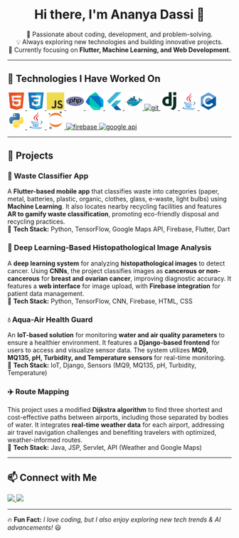 
<!--
**AnanyaDassi/AnanyaDassi** is a ✨ _special_ ✨ repository because its `README.md` (this file) appears on your GitHub profile.

Here are some ideas to get you started:

- 🔭 I’m currently working on ...
- 🌱 I’m currently learning ...
- 👯 I’m looking to collaborate on ...
- 🤔 I’m looking for help with ...
- 💬 Ask me about ...
- 📫 How to reach me: ...
- 😄 Pronouns: ...
- ⚡ Fun fact: ...
-->
<h1 align="center">Hi there, I'm Ananya Dassi 👋</h1>

<p align="center">
  🚀 Passionate about coding, development, and problem-solving.<br>
  💡 Always exploring new technologies and building innovative projects.<br>
  🎯 Currently focusing on <b>Flutter, Machine Learning, and Web Development</b>.
</p>

---

## 🔧 Technologies I Have Worked On

<p align="left">
  <a href="https://www.w3.org/html/" target="_blank" rel="noreferrer"> 
    <img src="https://raw.githubusercontent.com/devicons/devicon/master/icons/html5/html5-original.svg" alt="html" width="40" height="40"/> 
  </a> 
  <a href="https://www.w3schools.com/css/" target="_blank" rel="noreferrer"> 
    <img src="https://raw.githubusercontent.com/devicons/devicon/master/icons/css3/css3-original.svg" alt="css" width="40" height="40"/> 
  </a> 
  <a href="https://developer.mozilla.org/en-US/docs/Web/JavaScript" target="_blank" rel="noreferrer"> 
    <img src="https://raw.githubusercontent.com/devicons/devicon/master/icons/javascript/javascript-original.svg" alt="javascript" width="40" height="40"/> 
  </a> 
  <a href="https://www.php.net/" target="_blank" rel="noreferrer"> 
    <img src="https://raw.githubusercontent.com/devicons/devicon/master/icons/php/php-original.svg" alt="php" width="40" height="40"/> 
  </a> 
  <a href="https://dart.dev/" target="_blank" rel="noreferrer"> 
    <img src="https://raw.githubusercontent.com/devicons/devicon/master/icons/dart/dart-original.svg" alt="dart" width="40" height="40"/> 
  </a> 
  <a href="https://flutter.dev/" target="_blank" rel="noreferrer"> 
    <img src="https://raw.githubusercontent.com/devicons/devicon/master/icons/flutter/flutter-original.svg" alt="flutter" width="40" height="40"/> 
  </a> 
  <a href="https://www.docker.com/" target="_blank" rel="noreferrer"> 
    <img src="https://raw.githubusercontent.com/devicons/devicon/master/icons/docker/docker-original.svg" alt="docker" width="40" height="40"/> 
  </a> 
  <a href="https://git-scm.com/" target="_blank" rel="noreferrer"> 
    <img src="https://www.vectorlogo.zone/logos/git-scm/git-scm-icon.svg" alt="git" width="40" height="40"/> 
  </a> 
  <a href="https://www.djangoproject.com/" target="_blank" rel="noreferrer"> 
    <img src="https://raw.githubusercontent.com/devicons/devicon/master/icons/django/django-plain.svg" alt="django" width="40" height="40"/> 
  </a> 
  <a href="https://www.java.com" target="_blank" rel="noreferrer"> 
    <img src="https://raw.githubusercontent.com/devicons/devicon/master/icons/java/java-original.svg" alt="java" width="40" height="40"/> 
  </a> 
  <a href="https://www.cprogramming.com/" target="_blank" rel="noreferrer"> 
    <img src="https://raw.githubusercontent.com/devicons/devicon/master/icons/c/c-original.svg" alt="c" width="40" height="40"/> 
  </a> 
  <a href="https://www.python.org/" target="_blank" rel="noreferrer"> 
    <img src="https://raw.githubusercontent.com/devicons/devicon/master/icons/python/python-original.svg" alt="python" width="40" height="40"/> 
  </a> 
  <a href="https://www.oracle.com/java/technologies/jspt.html" target="_blank" rel="noreferrer"> 
    <img src="https://raw.githubusercontent.com/devicons/devicon/master/icons/java/java-original.svg" alt="jsp" width="40" height="40"/> 
  </a> 
  <a href="https://jupyter.org/" target="_blank" rel="noreferrer"> 
    <img src="https://raw.githubusercontent.com/devicons/devicon/master/icons/jupyter/jupyter-original.svg" alt="jupyter notebook" width="40" height="40"/> 
  </a> 
  <a href="https://firebase.google.com/" target="_blank" rel="noreferrer"> 
    <img src="https://www.vectorlogo.zone/logos/firebase/firebase-icon.svg" alt="firebase" width="40" height="40"/> 
  </a> 
  <a href="https://developers.google.com/" target="_blank" rel="noreferrer"> 
    <img src="https://www.vectorlogo.zone/logos/google/google-icon.svg" alt="google api" width="40" height="40"/> 
  </a> 
</p>

---

## 🚀 Projects

### 📱 Waste Classifier App
A **Flutter-based mobile app** that classifies waste into categories (paper, metal, batteries, plastic, organic, clothes, glass, e-waste, light bulbs) using **Machine Learning**. It also locates nearby recycling facilities and features **AR to gamify waste classification**, promoting eco-friendly disposal and recycling practices.  
🔹 **Tech Stack:** Python, TensorFlow, Google Maps API, Firebase, Flutter, Dart


### 🏥 Deep Learning-Based Histopathological Image Analysis  
A **deep learning system** for analyzing **histopathological images** to detect cancer. Using **CNNs**, the project classifies images as **cancerous or non-cancerous** for **breast and ovarian cancer**, improving diagnostic accuracy. It features a **web interface** for image upload, with **Firebase integration** for patient data management.  
🔹 **Tech Stack:** Python, TensorFlow, CNN, Firebase, HTML, CSS 

### 💧 Aqua-Air Health Guard  
An **IoT-based solution** for monitoring **water and air quality parameters** to ensure a healthier environment. It features a **Django-based frontend** for users to access and visualize sensor data. The system utilizes **MQ9, MQ135, pH, Turbidity, and Temperature sensors** for real-time monitoring.  
🔹 **Tech Stack:** IoT, Django, Sensors (MQ9, MQ135, pH, Turbidity, Temperature)  

### ✈️ Route Mapping  
This project uses a modified **Dijkstra algorithm** to find three shortest and cost-effective paths between airports, including those separated by bodies of water. It integrates **real-time weather data** for each airport, addressing air travel navigation challenges and benefiting travelers with optimized, weather-informed routes.  
🔹 **Tech Stack:** Java, JSP, Servlet, API (Weather and Google Maps)

---

## 📫 Connect with Me

<a href="https://github.com/AnanyaDassi" target="_blank">
  <img src="https://img.shields.io/badge/GitHub-%2312100E.svg?&style=for-the-badge&logo=github&logoColor=white" />
</a>  
<a href="https://www.linkedin.com/in/ananya-dassi-12255a228/" target="_blank">
  <img src="https://img.shields.io/badge/LinkedIn-%230077B5.svg?&style=for-the-badge&logo=linkedin&logoColor=white" />
</a>  

---

🔥 **Fun Fact:** *I love coding, but I also enjoy exploring new tech trends & AI advancements!* 😃  


